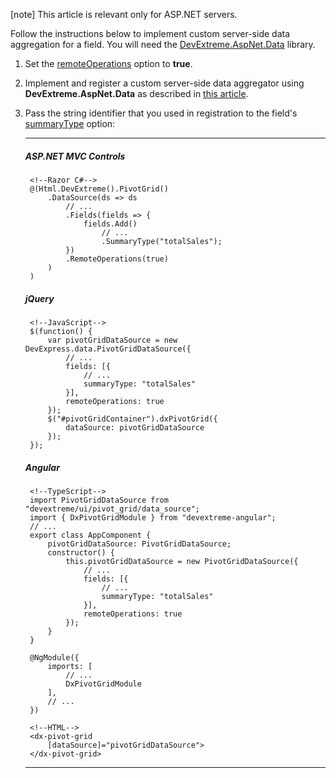 [note] This article is relevant only for ASP.NET servers.

Follow the instructions below to implement custom server-side data aggregation for a field. You will need the [DevExtreme.AspNet.Data](https://github.com/DevExpress/DevExtreme.AspNet.Data/blob/master/README.md) library.

1. Set the [remoteOperations](/api-reference/30%20Data%20Layer/PivotGridDataSource/1%20Configuration/remoteOperations.md '/Documentation/ApiReference/Data_Layer/PivotGridDataSource/Configuration/#remoteOperations') option to **true**.

1. Implement and register a custom server-side data aggregator using **DevExtreme.AspNet.Data** as described in [this article](https://devexpress.github.io/DevExtreme.AspNet.Data/net/api/DevExtreme.AspNet.Data.Aggregation.CustomAggregators.html).

1. Pass the string identifier that you used in registration to the field's [summaryType](/api-reference/30%20Data%20Layer/PivotGridDataSource/1%20Configuration/fields/summaryType.md '/Documentation/ApiReference/Data_Layer/PivotGridDataSource/Configuration/fields/#summaryType') option:

    ---
    ##### ASP.NET MVC Controls

        <!--Razor C#-->
        @(Html.DevExtreme().PivotGrid()
            .DataSource(ds => ds
                // ...
                .Fields(fields => {
                    fields.Add()
                        // ...
                        .SummaryType("totalSales");
                })
                .RemoteOperations(true)
            )
        )

    ##### jQuery

        <!--JavaScript-->
        $(function() {
            var pivotGridDataSource = new DevExpress.data.PivotGridDataSource({
                // ...
                fields: [{
                    // ...
                    summaryType: "totalSales"
                }],
                remoteOperations: true
            });
            $("#pivotGridContainer").dxPivotGrid({
                dataSource: pivotGridDataSource
            });
        });

    ##### Angular  

        <!--TypeScript-->
        import PivotGridDataSource from "devextreme/ui/pivot_grid/data_source";
        import { DxPivotGridModule } from "devextreme-angular";
        // ...
        export class AppComponent {
            pivotGridDataSource: PivotGridDataSource;
            constructor() {
                this.pivotGridDataSource = new PivotGridDataSource({
                    // ...
                    fields: [{
                        // ...
                        summaryType: "totalSales"
                    }],
                    remoteOperations: true
                });
            }
        }

        @NgModule({
            imports: [
                // ...
                DxPivotGridModule
            ],
            // ...
        })

        <!--HTML-->
        <dx-pivot-grid
            [dataSource]="pivotGridDataSource">
        </dx-pivot-grid>

    ---
    